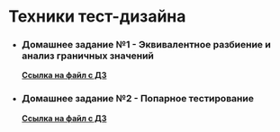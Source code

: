 # Техники тест-дизайна

- ### Домашнее задание №1 - Эквивалентное разбиение и анализ граничных значений

    **[Ссылка на файл с ДЗ](https://docs.google.com/spreadsheets/d/1BSIc5YnNp8NQB1ZzPLOamKyYot6ZtyrgiTXGr3-e2TY/edit?usp=sharing)**

- ### Домашнее задание №2 - Попарное тестирование

    **[Ссылка на файл с ДЗ](https://docs.google.com/spreadsheets/d/1r_4DoIrpcuw-OyqNgGLuw_XdRWMPch-eIHPDjtDFmjo/edit?usp=sharing)**

